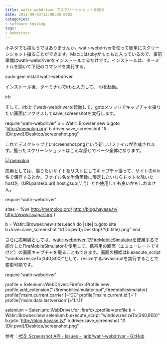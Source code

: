 ```yaml
---
title: watir-webdriver でスクリーンショットを撮る
date: 2011-09-03T12:00:00.000Z
categories:
- software testing
tags:
- webdriver
---
```

小ネタでも挟もうではありませんか。watir-webdriverを使って簡単にスクリーンショット撮ることができます。Macにはrubyがもともと入っているので、事前準備はwatir-webdriverをインストールするだけです。インストールは、ターミナルを開いて下記のコマンドを実行する。

<!-- more -->

sudo gem install watir-webdriver

インストール後、ターミナルでirbと入力して、irbを起動。

irb

そして、irb上でwatir-webdriverを起動して、gotoメソッドでキャプチャを撮りたい画面にアクセスしてsave_screenshotを実行します。

require 'watir-webdriver'
b = Watir::Browser.new
b.goto 'http://memolog.org'
b.driver.save_screenshot "#{Dir.pwd}/Desktop/screenshot.png"

これでデスクトップ上にscreenshot.pngという新しいファイルが作成されます。撮ったスクリーンショットはこんな感じでページ全体になります。  
  
[![memolog](http://farm7.static.flickr.com/6205/6108266015_80210a0c21.jpg)](http://www.flickr.com/photos/91221720@N00/6108266015/in/photostream)

応用としては、撮りたいサイトをリストにしてキャプチャ撮って、サイトのtitle名で保存するとか。ファイル名を半角英数に限定したいならドットを除いたhost名（URI.parse(b.url).host.gsub('.','')）とか使用しても良いかもしれません。

require 'watir-webdriver'

sites = &#x25;w(
http://memolog.org/
http://blog.hayase.tv/
http://www.sixapart.jp/
)

b = Watir::Browser.new
sites.each do |site|
    b.goto site
    b.driver.save_screenshot "#{Dir.pwd}/Desktop/#{b.title}.png"
end

さらに応用編としては、[watir-webdriver でFireMobileSimulatorを使用する](http://memolog.org/2010/12/watir-webdriver_with_firemobilesimulator.php)で紹介したFireMobileSimulatorを使用して、携帯用の画面（エミューレートですけど）の画面キャプチャを撮ることもできます。画面の横幅はb.execute_script "window.resizeTo(340,800)"として、resizeするJavascriptを実行することで変更可能です。

require 'watir-webdriver'

profile = Selenium::WebDriver::Firefox::Profile.new
profile.add_extension("./firemobilesimulator.xpi",:firemobilesimulator)
profile\['msim.current.carrier'\]='DC'
profile\['msim.current.id'\]='1'
profile\['msim.data.lastversion'\]='1.1.11'

selenium = Selenium::WebDriver.for :firefox,:profile=>profile
b = Watir::Browser.new selenium
b.execute_script "window.resizeTo(340,800)"
b.goto 'http://blog.hayase.tv/'
b.driver.save_screenshot "#{Dir.pwd}/Desktop/screenshot.png"

参考：[#55: Screenshot API - Issues - jarib/watir-webdriver - GitHub](https://github.com/jarib/watir-webdriver/issues/55)
